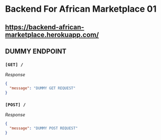 # <p>Backend For African Marketplace 01</P>


## <p>https://backend-african-marketplace.herokuapp.com/</p>

## DUMMY ENDPOINT

### `[GET] /`

_Response_
```json
{
  "message": "DUMMY GET REQUEST"
}
```

### `[POST] /`

_Response_
```json
{
  "message": "DUMMY POST REQUEST"
}
```

